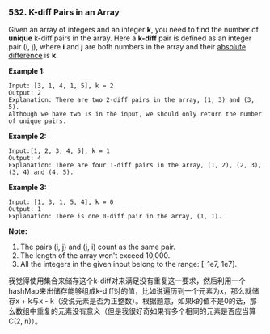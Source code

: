 ### 532. K-diff Pairs in an Array



Given an array of integers and an integer **k**, you need to find the number of **unique** k-diff pairs in the array. Here a **k-diff** pair is defined as an integer pair (i, j), where **i** and **j** are both numbers in the array and their [absolute difference](https://en.wikipedia.org/wiki/Absolute_difference) is **k**.

**Example 1:**

```
Input: [3, 1, 4, 1, 5], k = 2
Output: 2
Explanation: There are two 2-diff pairs in the array, (1, 3) and (3, 5).
Although we have two 1s in the input, we should only return the number of unique pairs.
```

**Example 2:**

```
Input:[1, 2, 3, 4, 5], k = 1
Output: 4
Explanation: There are four 1-diff pairs in the array, (1, 2), (2, 3), (3, 4) and (4, 5).

```

**Example 3:**

```
Input: [1, 3, 1, 5, 4], k = 0
Output: 1
Explanation: There is one 0-diff pair in the array, (1, 1).

```

**Note:**

1. The pairs (i, j) and (j, i) count as the same pair.
2. The length of the array won't exceed 10,000.
3. All the integers in the given input belong to the range: [-1e7, 1e7].



我觉得使用集合来储存这个k-diff对来满足没有重复这一要求，然后利用一个hashMap来出储存能够组成k-diff对的值，比如说遍历到一个元素为x，那么就储存x + k与x - k（没说元素是否为正整数）。根据题意，如果k的值不是0的话，那么数组中重复的元素没有意义（但是我很好奇如果有多个相同的元素是否应当算C(2, n)）。